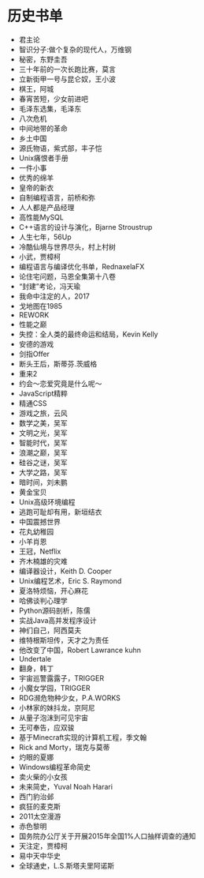 # 历史书单

- 君主论
- 智识分子:做个复杂的现代人，万维钢
- 秘密，东野圭吾
- 三十年前的一次长跑比赛，莫言
- 立新街甲一号与昆仑奴，王小波
- 棋王，阿城
- 春宵苦短，少女前进吧
- 毛泽东选集，毛泽东
- 八次危机
- 中间地带的革命
- 乡土中国
- 源氏物语，紫式部，丰子恺
- Unix痛恨者手册
- 一件小事
- 优秀的绵羊
- 皇帝的新衣
- 自制编程语言，前桥和弥
- 人人都是产品经理
- 高性能MySQL
- C++语言的设计与演化，Bjarne Stroustrup
- 人生七年，56Up
- 冷酷仙境与世界尽头，村上村树
- 小武，贾樟柯
- 编程语言与编译优化书单，RednaxelaFX
- 论住宅问题，马恩全集第十八卷
- “封建”考论，冯天瑜
- 我命中注定的人，2017
- 戈地图在1985
- REWORK
- 性能之巅
- 失控：全人类的最终命运和结局，Kevin Kelly
- 安德的游戏
- 剑指Offer
- 断头王后，斯蒂芬.茨威格
- 重来2
- 约会～恋爱究竟是什么呢～
- JavaScript精粹
- 精通CSS
- 游戏之旅，云风
- 数学之美，吴军
- 文明之光，吴军
- 智能时代，吴军
- 浪潮之巅，吴军
- 硅谷之谜，吴军
- 大学之路，吴军
- 暗时间，刘未鹏
- 黄金宝贝
- Unix高级环境编程
- 逃跑可耻却有用，新垣结衣
- 中国震撼世界
- 花丸幼稚园
- 小羊肖恩
- 王冠，Netflix
- 齐木楠雄的灾难
- 编译器设计，Keith D. Cooper 
- Unix编程艺术，Eric S. Raymond
- 夏洛特烦恼，开心麻花
- 哈佛谈判心理学
- Python源码剖析，陈儒
- 实战Java高并发程序设计
- 神们自己，阿西莫夫
- 维特根斯坦传，天才之为责任 
- 他改变了中国，Robert Lawrance kuhn
- Undertale
- 翻身，韩丁
- 宇宙巡警露露子，TRIGGER 
- 小魔女学园，TRIGGER
- RDG濒危物种少女，P.A.WORKS
- 小林家的妹抖龙，京阿尼
- 从量子泡沫到可见宇宙
- 无可奉告，应双骏
- 基于Minecraft实现的计算机工程，季文翰
- Rick and Morty，瑞克与莫蒂
- 灼眼的夏娜
- Windows编程革命简史
- 卖火柴的小女孩
- 未来简史，Yuval Noah Harari
- 西门豹治邺
- 疯狂的麦克斯
- 2011太空漫游
- 赤色黎明
- 国务院办公厅关于开展2015年全国1%人口抽样调查的通知
- 天注定，贾樟柯
- 易中天中华史
- 全球通史，L.S.斯塔夫里阿诺斯